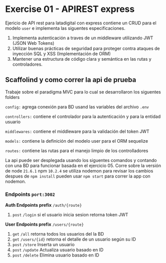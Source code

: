 # Exercise 01 - APIREST express

Ejericio de API rest para latadigital con express contiene un CRUD para el modelo `user` e implementa las siguentes especificaciones.

1. Implementa autenticación a traves de un middleware utilizando JWT (JSON Web Tokens)
2. Utilizar buenas prácticas de seguridad para proteger contra ataques de inyección SQL y XSS (Implementación de ORM)
3. Mantener una estructura de código clara y semántica en las rutas y controladores.

## Scaffolind y como correr la api de prueba

Trabaje sobre el paradigma MVC para lo cual se desarrollaron los siguentes folders

 `config:` agrega conexión para BD usand las variables del archivo `.env` 

 `controllers:` contiene el controlador para la autenticación y para la entidad usuario

`middlewares:` contiene el middleware para la validación del token JWT

`models:` contiene la definición del modelo user para el ORM sequelize

`routes:` contiene las rutas para el manejo limpio de los controlladores


La api puede ser desplegada usando los siguentes comandos y contando con una BD para funcionar basada en el ejercicio 05. Corre sobre la versión de node `21.6.1`
npm `10.2.4` se utiliza nodemon para revisar los cambios despues de `npm install` pueden usar `npm start` para correr la app con nodemon. 

### Endpoints `port:3002` 


 **Auth Endpoints prefix**  ``/auth/{route} ``


1. `post` `/login` si el usuario inicia sesion retorna token JWT


**User Endpoints prefix**  ``/users/{route} ``


1. `get` `/all` retorna todos los usuarios del la BD
2. `get` `/users/{id}` retorna el detalle de un usuario según su ID
3. `post` `/store` Inserta un usuario 
4. `post` `/update` Actualiza usuario basado en ID
5. `post` `/delete` Elimina usuario basado en ID


